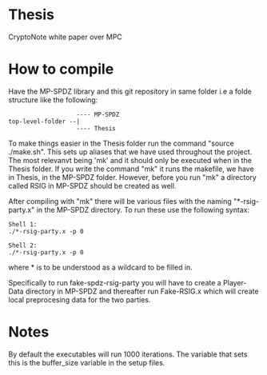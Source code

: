 # Thesis
CryptoNote white paper over MPC

# How to compile
Have the MP-SPDZ library and this git repository in same folder i.e a folde structure like the following:
```
                   ---- MP-SPDZ
top-level-folder --|
                   ---- Thesis
```

To make things easier in the Thesis folder run the command "source ./make.sh".
This sets up aliases that we have used throughout the project. The most relevanvt being 'mk' and it should only be executed when in the Thesis folder.
If you write the command "mk" it runs the makefile, we have in Thesis, in the MP-SPDZ folder.
However, before you run "mk" a directory called RSIG in MP-SPDZ should be created as well.

After compiling with "mk" there will be various files with the naming "*-rsig-party.x" in the MP-SPDZ directory.
To run these use the following syntax:

```
Shell 1:
./*-rsig-party.x -p 0

Shell 2:
./*-rsig-party.x -p 0
```
where * is to be understood as a wildcard to be filled in.

Specifically to run fake-spdz-rsig-party you will have to create a Player-Data directory in MP-SPDZ and thereafter run Fake-RSIG.x which will create local preprocesing data for the two parties.


# Notes
By default the executables will run 1000 iterations. The variable that sets this is the buffer_size variable in the setup files.
